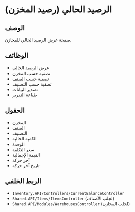 # الرصيد الحالي (رصيد المخزن)

## الوصف
صفحة عرض الرصيد الحالي للمخازن.

## الوظائف
- عرض الرصيد الحالي
- تصفية حسب المخزن
- تصفية حسب الصنف
- تصفية حسب التصنيف
- تصدير البيانات
- طباعة التقرير

## الحقول
- المخزن
- الصنف
- التصنيف
- الكمية الحالية
- الوحدة
- سعر التكلفة
- القيمة الإجمالية
- آخر حركة
- تاريخ آخر حركة

## الربط الخلفي
- `Inventory.API/Controllers/CurrentBalanceController`
- `Shared.API/Items/ItemsController` (لجلب الأصناف)
- `Shared.API/Modules/WarehousesController` (لجلب المخازن)
